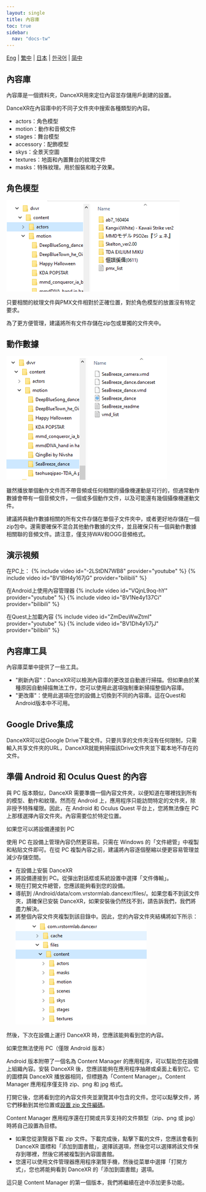 ```yaml
---
layout: single
title: 內容庫
toc: true
sidebar:
  nav: "docs-tw"
---
```

[Eng](/dancexr/preparecontent) | [繁中](/tw/dancexr/preparecontent) | [日本](/jp/dancexr/preparecontent) | [한국어](/kr/dancexr/preparecontent) | [简中](/zh/dancexr/preparecontent)


## 內容庫

內容庫是一個資料夾，DanceXR用來定位內容並存儲用戶創建的設置。

DanceXR在內容庫中的不同子文件夾中搜索各種類型的內容。
* actors：角色模型
* motion：動作和音頻文件
* stages：舞台模型
* accessory：配飾模型
* skys：全景天空圖
* textures：地面和內置舞台的紋理文件
* masks：特殊紋理。用於服裝和粒子效果。

## 角色模型

![actors文件夾示例](/images/content_actors.PNG)

只要相關的紋理文件與PMX文件相對於正確位置，對於角色模型的放置沒有特定要求。

為了更方便管理，建議將所有文件存儲在zip包或單獨的文件夾中。

## 動作數據

![motion文件夾示例](/images/content_motion.PNG)

雖然播放單個動作文件而不帶音頻或任何相關的攝像機運動是可行的，但通常動作數據會帶有一個音頻文件，一個或多個動作文件，以及可能還有幾個攝像機運動文件。

建議將與動作數據相關的所有文件存儲在單個子文件夾中，或者更好地存儲在一個zip包中。還需要確保不混合其他動作數據的文件，並且確保只有一個與動作數據相關聯的音頻文件。請注意，僅支持WAV和OGG音頻格式。

## 演示視頻

在PC上：
{% include video id="-2LStDN7WB8" provider="youtube" %}
{% include video id="BV1BH4y167jG" provider="bilibili" %}

在Android上使用內容管理器
{% include video id="VQjnL9oq-hY" provider="youtube" %}
{% include video id="BV1Ne4y137Ci" provider="bilibili" %}

在Quest上加載內容
{% include video id="ZmDeuWwZtmI" provider="youtube" %}
{% include video id="BV1Dh4y1i7jJ" provider="bilibili" %}

## 內容庫工具
內容庫菜單中提供了一些工具。

* "刷新內容"：DanceXR可以檢測內容庫的更改並自動進行掃描。但如果由於某種原因自動掃描無法工作，您可以使用此選項強制重新掃描整個內容庫。
* "更改庫"：使用此選項在您的設備上切換到不同的內容庫。這在Quest和Android版本中不可用。

## Google Drive集成
DanceXR可以從Google Drive下載文件。只要共享的文件夾沒有任何限制，只需輸入共享文件夾的URL，DanceXR就能夠掃描該Drive文件夾並下載本地不存在的文件。
## 準備 Android 和 Oculus Quest 的內容

與 PC 版本類似，DanceXR 需要準備一個內容文件夾，以便知道在哪裡找到所有的模型、動作和紋理。然而在 Android 上，應用程序只能訪問特定的文件夾，除非授予特殊權限。因此，在 Android 和 Oculus Quest 平台上，您將無法像在 PC 上那樣選擇內容文件夾。內容需要位於特定位置。

如果您可以將設備連接到 PC

使用 PC 在設備上管理內容仍然更容易。只需在 Windows 的「文件總管」中複製和粘貼文件即可。在從 PC 複製內容之前，建議將內容逐個壓縮以便更容易管理並減少存儲空間。

- 在設備上安裝 DanceXR
- 將設備連接到 PC。從彈出對話框或系統設置中選擇「文件傳輸」。
- 現在打開文件總管，您應該能夠看到您的設備。
- 導航到 /Android/data/com.vrstormlab.dancexr/files/。如果您看不到該文件夾，請確保已安裝 DanceXR，如果安裝後仍然找不到，請告訴我們，我們將盡力解決。
- 將整個內容文件夾複製到該目錄中。因此，您的內容文件夾結構將如下所示：![example folder](/images/content_folder_android.png)

然後，下次在設備上運行 DanceXR 時，您應該能夠看到您的內容。

如果您無法使用 PC（僅限 Android 版本）

Android 版本附帶了一個名為 Content Manager 的應用程序，可以幫助您在設備上組織內容。安裝 DanceXR 後，您應該能夠在應用程序抽屜或桌面上看到它。它的圖標與 DanceXR 播放器相同，但標題為「Content Manager」。Content Manager 應用程序僅支持 zip、png 和 jpg 格式。

打開它後，您將看到您的內容文件夾並瀏覽其中包含的文件。您可以點擊文件，將它們移動到其他位置或[設置 zip 文件編碼](features/zip_format)。

Content Manager 應用程序還在打開或共享支持的文件類型（zip、png 或 jpg）時將自己設置為目標。

- 如果您從瀏覽器下載 zip 文件。下載完成後，點擊下載的文件，您應該會看到 DanceXR 圖標和「添加到圖書館」，選擇該選項，然後您可以選擇將該文件保存到哪裡，然後它將被複製到內容圖書館。
- 您還可以使用文件管理器應用程序瀏覽手機，然後從菜單中選擇「打開方式」，您也將能夠看到 DanceXR 的「添加到圖書館」選項。

這只是 Content Manager 的第一個版本，我們將繼續在途中添加更多功能。